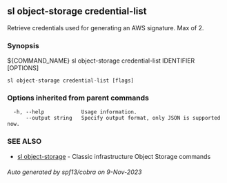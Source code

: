 ## sl object-storage credential-list

Retrieve credentials used for generating an AWS signature. Max of 2.

### Synopsis

${COMMAND_NAME} sl object-storage credential-list IDENTIFIER [OPTIONS]

```
sl object-storage credential-list [flags]
```

### Options inherited from parent commands

```
  -h, --help            Usage information.
      --output string   Specify output format, only JSON is supported now.
```

### SEE ALSO

* [sl object-storage](sl_object-storage.md)	 - Classic infrastructure Object Storage commands

###### Auto generated by spf13/cobra on 9-Nov-2023
